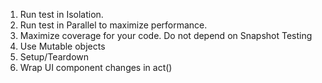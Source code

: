 1) Run test in Isolation.
2) Run test in Parallel to maximize performance.
3) Maximize coverage for your code. Do not depend on Snapshot Testing
4) Use Mutable objects
5) Setup/Teardown
6) Wrap UI component changes in act()